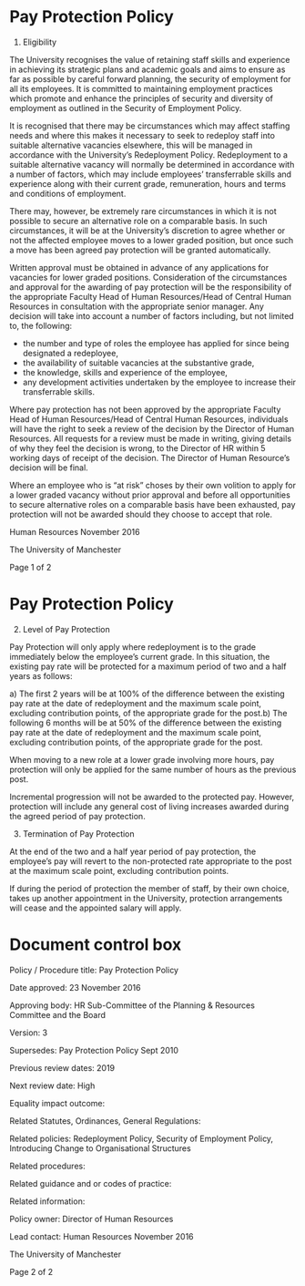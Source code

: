 # Pay Protection Policy

1. Eligibility

The University recognises the value of retaining staff skills and experience in achieving its strategic plans and academic goals and aims to ensure as far as possible by careful forward planning, the security of employment for all its employees. It is committed to maintaining employment practices which promote and enhance the principles of security and diversity of employment as outlined in the Security of Employment Policy.

It is recognised that there may be circumstances which may affect staffing needs and where this makes it necessary to seek to redeploy staff into suitable alternative vacancies elsewhere, this will be managed in accordance with the University’s Redeployment Policy. Redeployment to a suitable alternative vacancy will normally be determined in accordance with a number of factors, which may include employees’ transferrable skills and experience along with their current grade, remuneration, hours and terms and conditions of employment.

There may, however, be extremely rare circumstances in which it is not possible to secure an alternative role on a comparable basis. In such circumstances, it will be at the University’s discretion to agree whether or not the affected employee moves to a lower graded position, but once such a move has been agreed pay protection will be granted automatically.

Written approval must be obtained in advance of any applications for vacancies for lower graded positions. Consideration of the circumstances and approval for the awarding of pay protection will be the responsibility of the appropriate Faculty Head of Human Resources/Head of Central Human Resources in consultation with the appropriate senior manager. Any decision will take into account a number of factors including, but not limited to, the following:

- the number and type of roles the employee has applied for since being designated a redeployee,
- the availability of suitable vacancies at the substantive grade,
- the knowledge, skills and experience of the employee,
- any development activities undertaken by the employee to increase their transferrable skills.

Where pay protection has not been approved by the appropriate Faculty Head of Human Resources/Head of Central Human Resources, individuals will have the right to seek a review of the decision by the Director of Human Resources. All requests for a review must be made in writing, giving details of why they feel the decision is wrong, to the Director of HR within 5 working days of receipt of the decision. The Director of Human Resource’s decision will be final.

Where an employee who is “at risk” choses by their own volition to apply for a lower graded vacancy without prior approval and before all opportunities to secure alternative roles on a comparable basis have been exhausted, pay protection will not be awarded should they choose to accept that role.

Human Resources November 2016

The University of Manchester

Page 1 of 2
# Pay Protection Policy

2. Level of Pay Protection

Pay Protection will only apply where redeployment is to the grade immediately below the employee’s current grade. In this situation, the existing pay rate will be protected for a maximum period of two and a half years as follows:

a) The first 2 years will be at 100% of the difference between the existing pay rate at the date of redeployment and the maximum scale point, excluding contribution points, of the appropriate grade for the post.b) The following 6 months will be at 50% of the difference between the existing pay rate at the date of redeployment and the maximum scale point, excluding contribution points, of the appropriate grade for the post.

When moving to a new role at a lower grade involving more hours, pay protection will only be applied for the same number of hours as the previous post.

Incremental progression will not be awarded to the protected pay. However, protection will include any general cost of living increases awarded during the agreed period of pay protection.

3. Termination of Pay Protection

At the end of the two and a half year period of pay protection, the employee’s pay will revert to the non-protected rate appropriate to the post at the maximum scale point, excluding contribution points.

If during the period of protection the member of staff, by their own choice, takes up another appointment in the University, protection arrangements will cease and the appointed salary will apply.

# Document control box

Policy / Procedure title: Pay Protection Policy

Date approved: 23 November 2016

Approving body: HR Sub-Committee of the Planning & Resources Committee and the Board

Version: 3

Supersedes: Pay Protection Policy Sept 2010

Previous review dates: 2019

Next review date: High

Equality impact outcome:

Related Statutes, Ordinances, General Regulations:

Related policies: Redeployment Policy, Security of Employment Policy, Introducing Change to Organisational Structures

Related procedures:

Related guidance and or codes of practice:

Related information:

Policy owner: Director of Human Resources

Lead contact: Human Resources November 2016

The University of Manchester

Page 2 of 2